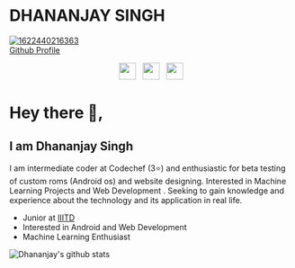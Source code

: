 # DHANANJAY SINGH
<a href="https://ibb.co/31hT0vw"><img src="https://i.ibb.co/2qKFjSw/1622440216363.jpg" alt="1622440216363" border="0"></a><br /><a target='_blank' href='https://github.com/Dhananjay19161'>Github Profile</a><br />



<p align='center'>
<a href="https://github.com/Dhananjay19161"><img height="30" src="https://ibb.co/18k1NWc"></a>&nbsp;&nbsp;
<a href="https://www.instagram.com/dhananjay_singh19/"><img height="30" src="https://github.com/WaylonWalker/WaylonWalker/blob/main/icon/instagram.jpg?raw=true"></a>&nbsp;&nbsp;
<a href="https://www.linkedin.com/in/dhananjay-singh-88a82889/"><img height="30" src="https://github.com/WaylonWalker/WaylonWalker/blob/main/icon/linkedin.png?raw=true"></a>
</p>

# Hey there 👋,
## I am Dhananjay Singh 
I am intermediate coder at Codechef (3⭐) and enthusiastic for beta testing of custom roms (Android os) and website designing. Interested in Machine Learning Projects and Web Development . Seeking to gain knowledge and experience about the technology and its application in real life. 

- Junior at <a target='_blank' href='https://www.iiitd.ac.in/'>IIITD</a><br />
- Interested in Android and Web Development
- Machine Learning Enthusiast



 ![Dhananjay's github stats](https://github-readme-stats.vercel.app/api?username=Dhananjay19161&show_icons=true&theme=tokyonight)
 <p>
 
